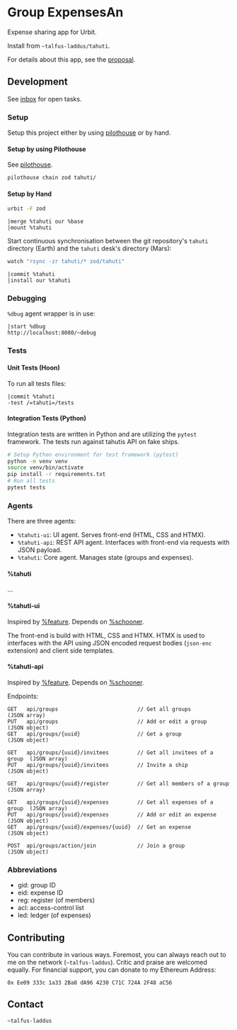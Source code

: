# Group ExpensesAn

Expense sharing app for Urbit.

Install from `~talfus-laddus/tahuti`.

For details about this app, see the [proposal](https://urbit.org/grants/splitwise).

## Development

See [inbox](inbox.md) for open tasks.

### Setup

Setup this project either by using
[pilothouse](https://git.sr.ht/~talfus-laddus/pilothouse) or by hand.

#### Setup by using Pilothouse

See [pilothouse](https://git.sr.ht/~talfus-laddus/pilothouse).

```bash
pilothouse chain zod tahuti/
```

#### Setup by Hand

```bash
urbit -F zod
```

```hoon
|merge %tahuti our %base
|mount %tahuti
```

Start continuous synchronisation between the git repository's `tahuti`
directory (Earth) and the `tahuti` desk's directory (Mars):

```bash
watch "rsync -zr tahuti/* zod/tahuti"
```

```dojo
|commit %tahuti
|install our %tahuti
```

### Debugging

`%dbug` agent wrapper is in use:

```
|start %dbug
http://localhost:8080/~debug
```

### Tests

#### Unit Tests (Hoon)

To run all tests files:

```dojo
|commit %tahuti
-test /=tahuti=/tests
```

#### Integration Tests (Python)

Integration tests are written in Python and are utilizing the `pytest`
framework. The tests run against tahutis API on fake ships.

```bash
# Setup Python environment for test framework (pytest)
python -m venv venv
source venv/bin/activate
pip install -r requirements.txt
# Run all tests
pytest tests
```


### Agents

There are three agents:

- `%tahuti-ui`: UI agent. Serves front-end (HTML, CSS and HTMX).
- `%tahuti-api`: REST API agent. Interfaces with front-end via requests with JSON payload.
- `%tahuti`: Core agent. Manages state (groups and expenses).

#### %tahuti

...

#### %tahuti-ui

Inspired by [%feature](https://developers.urbit.org/guides/additional/app-workbook/feature).
Depends on [%schooner](https://github.com/dalten-collective/boat).

The front-end is build with HTML, CSS and HTMX.
HTMX is used to interfaces with the API using JSON encoded request bodies
(`json-enc` extension) and client side templates.

#### %tahuti-api

Inspired by [%feature](https://developers.urbit.org/guides/additional/app-workbook/feature).
Depends on [%schooner](https://github.com/dalten-collective/boat).

Endpoints:
```
GET   api/groups                         // Get all groups               (JSON array)
PUT   api/groups                         // Add or edit a group          (JSON object)
GET   api/groups/{uuid}                  // Get a group                  (JSON object)

GET   api/groups/{uuid}/invitees         // Get all invitees of a group  (JSON array)
PUT   api/groups/{uuid}/invitees         // Invite a ship                (JSON object)

GET   api/groups/{uuid}/register         // Get all members of a group   (JSON array)

GET   api/groups/{uuid}/expenses         // Get all expenses of a group  (JSON array)
PUT   api/groups/{uuid}/expenses         // Add or edit an expense       (JSON object)
GET   api/groups/{uuid}/expenses/{uuid}  // Get an expense               (JSON object)

POST  api/groups/action/join             // Join a group                 (JSON object)
```

### Abbreviations

- gid: group ID
- eid: expense ID
- reg: register (of members)
- acl: access-control list
- led: ledger (of expenses)


## Contributing

You can contribute in various ways. Foremost, you can always reach out
to me on the network (`~talfus-laddus`). Critic and praise are welcomed
equally.
For financial support, you can donate to my Ethereum Address:

`0x Ee09 333c 1a33 2Ba8 dA96 4230 C71C 724A 2F48 aC56`

## Contact

`~talfus-laddus`
